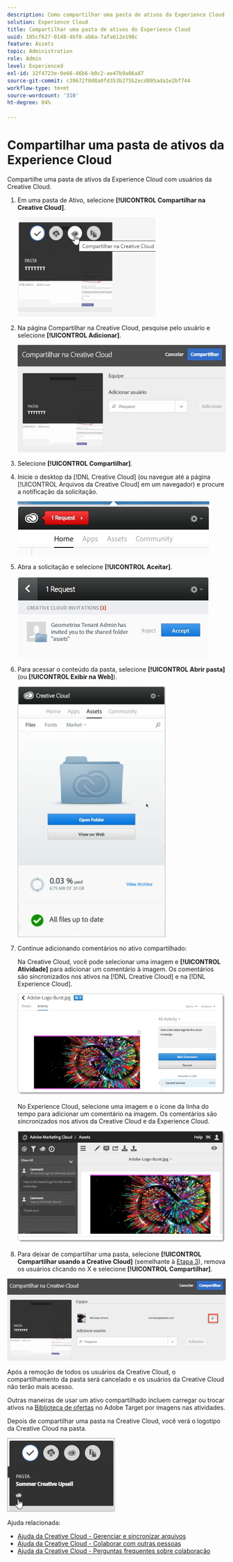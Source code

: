 ```yaml
---
description: Como compartilhar uma pasta de ativos da Experience Cloud com usuários da Creative Cloud.
solution: Experience Cloud
title: Compartilhar uma pasta de ativos do Experience Cloud
uuid: 105cf627-0148-4bf8-ab6a-7afa612e198c
feature: Assets
topic: Administration
role: Admin
level: Experienced
exl-id: 32f4723e-0e66-46b6-b0c2-ae47b9a06a87
source-git-commit: c39672f0d8a0fd353b275b2ecd095ada1e2bf744
workflow-type: tm+mt
source-wordcount: '310'
ht-degree: 84%

---
```


# Compartilhar uma pasta de ativos da Experience Cloud

Compartilhe uma pasta de ativos da Experience Cloud com usuários da Creative Cloud.

1. Em uma pasta de Ativo, selecione **[!UICONTROL Compartilhar na Creative Cloud]**.

   ![Compartilhar na Creative Cloud](../../assets/asset-share-cc.png)
1. Na página Compartilhar na Creative Cloud, pesquise pelo usuário e selecione **[!UICONTROL Adicionar]**.

   ![Adicionar um usuário da Creative Cloud](../../assets/asset-share-cc-page.png)

1. Selecione **[!UICONTROL Compartilhar]**.
1. Inicie o desktop da [!DNL Creative Cloud] (ou navegue até a página [!UICONTROL Arquivos da Creative Cloud] em um navegador) e procure a notificação da solicitação.

   ![Notificação de solicitação](../../assets/cc_share_request.png)
1. Abra a solicitação e selecione **[!UICONTROL Aceitar]**.

   ![Aceitar solicitação](../../assets/cc_share_accept.png)
1. Para acessar o conteúdo da pasta, selecione **[!UICONTROL Abrir pasta]** (ou **[!UICONTROL Exibir na Web]**).

   ![Exibir na Web](../../assets/creative_cloud_open_folder.png)
1. Continue adicionando comentários no ativo compartilhado:

   Na Creative Cloud, você pode selecionar uma imagem e **[!UICONTROL Atividade]** para adicionar um comentário à imagem. Os comentários são sincronizados nos ativos na [!DNL Creative Cloud] e na [!DNL Experience Cloud].

   ![Adicionar um comentário na imagem](../../assets/asset_comment_cc.png)

   No Experience Cloud, selecione uma imagem e o ícone da linha do tempo para adicionar um comentário na imagem. Os comentários são sincronizados nos ativos da Creative Cloud e da Experience Cloud.

   ![Adicionar um comentário na imagem](../../assets/asset_comment_mac.png)

1. Para deixar de compartilhar uma pasta, selecione **[!UICONTROL Compartilhar usando a Creative Cloud]** (semelhante à [Etapa 3](share.md)), remova os usuários clicando no X e selecione **[!UICONTROL Compartilhar]**.

![Deixar de compartilhar uma pasta](../../assets/asset_remove_user.png)

Após a remoção de todos os usuários da Creative Cloud, o compartilhamento da pasta será cancelado e os usuários da Creative Cloud não terão mais acesso.

Outras maneiras de usar um ativo compartilhado incluem carregar ou trocar ativos na [Biblioteca de ofertas](https://experienceleague.adobe.com/docs/target/using/experiences/offers/manage-content.html) no Adobe Target por imagens nas atividades.

Depois de compartilhar uma pasta na Creative Cloud, você verá o logotipo da Creative Cloud na pasta.

![Logotipo da Creative Cloud na pasta](../../assets/asset-cc-logo.png)

Ajuda relacionada:

* [Ajuda da Creative Cloud - Gerenciar e sincronizar arquivos](https://helpx.adobe.com/br/creative-cloud/help/sync-creative-cloud-files.html)
* [Ajuda da Creative Cloud - Colaborar com outras pessoas](https://helpx.adobe.com/br/creative-cloud/help/collaboration.html)
* [Ajuda da Creative Cloud - Perguntas frequentes sobre colaboração](https://helpx.adobe.com/br/creative-cloud/help/collaboration-faq.html)
